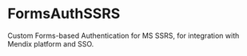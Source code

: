 FormsAuthSSRS
=============

Custom Forms-based Authentication for MS SSRS, for integration with Mendix platform and SSO.
